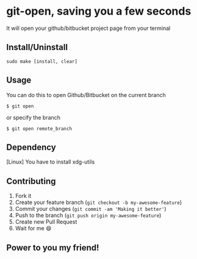 # git-open, saving you a few seconds


It will open your github/bitbucket project page from your terminal

## Install/Uninstall

```shell
sudo make [install, clear]
```

## Usage

You can do this to open Github/Bitbucket on the current branch

    $ git open

or specify the branch

    $ git open remote_branch

## Dependency

[Linux] You have to install xdg-utils

## Contributing

1. Fork it
2. Create your feature branch (`git checkout -b my-awesome-feature`)
3. Commit your changes (`git commit -am 'Making it better'`)
4. Push to the branch (`git push origin my-awesome-feature`)
5. Create new Pull Request
6. Wait for me :smile:

## Power to you my friend!
